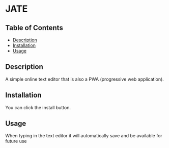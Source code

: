 # JATE

## Table of Contents
- [Description](#description)
- [Installation](#installation)
- [Usage](#usage)

## Description
A simple online text editor that is also a PWA (progressive web application).


## Installation
You can click the install button.

## Usage
When typing in the text editor it will automatically save and be available for future use
